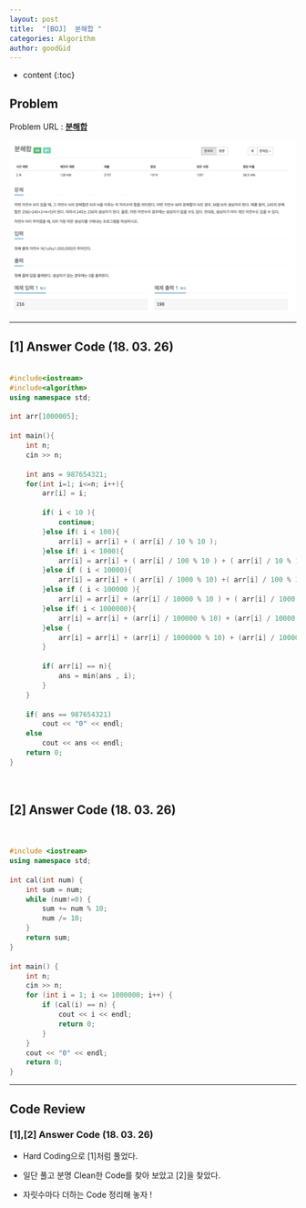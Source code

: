 ```yaml
---
layout: post
title:  "[BOJ]  분해합 "
categories: Algorithm
author: goodGid
---
```

* content
{:toc}


## Problem 
Problem URL : **[분해합](https://www.acmicpc.net/problem/2231)**


![](/assets/img/algorithm/2231_1.png)



---

## [1] Answer Code (18. 03. 26)


``` cpp

#include<iostream>
#include<algorithm>
using namespace std;

int arr[1000005];

int main(){
    int n;
    cin >> n;
    
    int ans = 987654321;
    for(int i=1; i<=n; i++){
        arr[i] = i;

        if( i < 10 ){
            continue;
        }else if( i < 100){
            arr[i] = arr[i] + ( arr[i] / 10 % 10 );
        }else if( i < 1000){
            arr[i] = arr[i] + ( arr[i] / 100 % 10 ) + ( arr[i] / 10 % 10 ) + ( arr[i] % 10 );
        }else if ( i < 10000){
            arr[i] = arr[i] + ( arr[i] / 1000 % 10) +( arr[i] / 100 % 10 ) + ( arr[i] / 10 % 10 ) + ( arr[i] % 10 );
        }else if ( i < 100000 ){
            arr[i] = arr[i] + (arr[i] / 10000 % 10 ) + ( arr[i] / 1000 % 10) +( arr[i] / 100 % 10 ) + ( arr[i] / 10 % 10 ) + ( arr[i] % 10 );
        }else if( i < 1000000){
            arr[i] = arr[i] + (arr[i] / 100000 % 10) + (arr[i] / 10000 % 10 ) + ( arr[i] / 1000 % 10) +( arr[i] / 100 % 10 ) + ( arr[i] / 10 % 10 ) + ( arr[i] % 10 );
        }else {
            arr[i] = arr[i] + (arr[i] / 1000000 % 10) + (arr[i] / 100000 % 10) + (arr[i] / 10000 % 10 ) + ( arr[i] / 1000 % 10) +( arr[i] / 100 % 10 ) + ( arr[i] / 10 % 10 ) + ( arr[i] % 10 );
        }
        
        if( arr[i] == n){
            ans = min(ans , i);
        }
    }
    
    if( ans == 987654321)
        cout << "0" << endl;
    else
        cout << ans << endl;
    return 0;
}




```

## [2] Answer Code (18. 03. 26)
``` cpp


#include <iostream>
using namespace std;

int cal(int num) {
    int sum = num;
    while (num!=0) {
        sum += num % 10;
        num /= 10;
    }
    return sum;
}

int main() {
    int n;
    cin >> n;
    for (int i = 1; i <= 1000000; i++) {
        if (cal(i) == n) {
            cout << i << endl;
            return 0;
        }
    }
    cout << "0" << endl;
    return 0;
}


```

---

## Code Review

### [1],[2] Answer Code (18. 03. 26)

* Hard Coding으로 [1]처럼 풀었다.

* 일단 풀고 분명 Clean한 Code를 찾아 보았고 [2]을 찾았다.

* 자릿수마다 더하는 Code 정리해 놓자 ! 